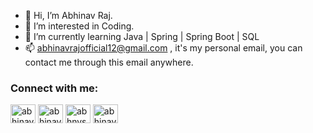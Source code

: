 - 👋 Hi, I’m Abhinav Raj.
- 👀 I’m interested in Coding.
- 🌱 I’m currently learning Java | Spring | Spring Boot | SQL
- 📫 abhinavrajofficial12@gmail.com , it's my personal email, you can contact me through this email anywhere.
<h3 align="left">Connect with me:</h3>
<p align="left">
<a href="https://abhinavraj12.github.io/PersonalPortfolio/" target="blank"><img align="center" src="https://cdn-icons-png.flaticon.com/512/281/281089.png" alt="abhinavraj" height="30" width="40" /></a>
<a href="https://www.linkedin.com/in/abhinav-raj-3549521a9/" target="blank"><img align="center" src="https://raw.githubusercontent.com/rahuldkjain/github-profile-readme-generator/master/src/images/icons/Social/linked-in-alt.svg" alt="abhinav-raj-3549521a9" height="30" width="40" /></a>
<a href="https://www.instagram.com/abhnvsngh/" target="blank"><img align="center" src="https://raw.githubusercontent.com/rahuldkjain/github-profile-readme-generator/master/src/images/icons/Social/instagram.svg" alt="abhnvsngh" height="30" width="40" /></a>
<a href="https://auth.geeksforgeeks.org/user/abhinavrajofficial12/practice" target="blank"><img align="center" src="https://img.icons8.com/color/452/GeeksforGeeks.png" alt="abhinavrajofficial12" height="30" width="40" /></a>
</p>
<!---
abhinavraj12/abhinavraj12 is a ✨ special ✨ repository because its `README.md` (this file) appears on your GitHub profile.
You can click the Preview link to take a look at your changes.
--->
